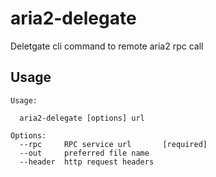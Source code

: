 # aria2-delegate
Deletgate cli command to remote aria2 rpc call

## Usage

    Usage:

      aria2-delegate [options] url

    Options:
      --rpc     RPC service url       [required]
      --out     preferred file name
      --header  http request headers
